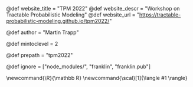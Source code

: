 <!--
Add here global page variables to use throughout your
website.
The website_* must be defined for the RSS to work
-->
@def website_title = "TPM 2022"
@def website_descr = "Workshop on Tractable Probabilistic Modeling"
@def website_url   = "https://tractable-probabilistic-modeling.github.io/tpm2022/"

@def author = "Martin Trapp"

@def mintoclevel = 2

@def prepath = "tpm2022"

<!--
Add here files or directories that should be ignored by Franklin, otherwise
these files might be copied and, if markdown, processed by Franklin which
you might not want. Indicate directories by ending the name with a `/`.
-->
@def ignore = ["node_modules/", "franklin", "franklin.pub"]

<!--
Add here global latex commands to use throughout your pages.
-->
\newcommand{\R}{\mathbb R}
\newcommand{\scal}[1]{\langle #1 \rangle}
